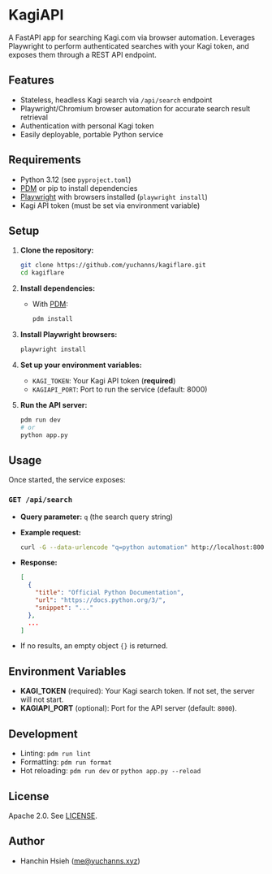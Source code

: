 # KagiAPI

A FastAPI app for searching Kagi.com via browser automation. Leverages Playwright to perform authenticated searches with your Kagi token, and exposes them through a REST API endpoint.

## Features
- Stateless, headless Kagi search via `/api/search` endpoint
- Playwright/Chromium browser automation for accurate search result retrieval
- Authentication with personal Kagi token
- Easily deployable, portable Python service

## Requirements
- Python 3.12 (see `pyproject.toml`)
- [PDM](https://pdm.fming.dev) or pip to install dependencies
- [Playwright](https://playwright.dev/) with browsers installed (`playwright install`)
- Kagi API token (must be set via environment variable)

## Setup
1. **Clone the repository:**
   ```sh
   git clone https://github.com/yuchanns/kagiflare.git
   cd kagiflare
   ```
2. **Install dependencies:**
   - With [PDM](https://pdm.fming.dev):
     ```sh
     pdm install
     ```
3. **Install Playwright browsers:**
   ```sh
   playwright install
   ```
4. **Set up your environment variables:**
   - `KAGI_TOKEN`: Your Kagi API token (**required**)
   - `KAGIAPI_PORT`: Port to run the service (default: 8000)

5. **Run the API server:**
   ```sh
   pdm run dev
   # or
   python app.py
   ```

## Usage
Once started, the service exposes:

### `GET /api/search`
- **Query parameter:** `q` (the search query string)
- **Example request:**

  ```sh
  curl -G --data-urlencode "q=python automation" http://localhost:8000/api/search
  ```
- **Response:**
  ```json
  [
    {
      "title": "Official Python Documentation",
      "url": "https://docs.python.org/3/",
      "snippet": "..."
    },
    ...
  ]
  ```
- If no results, an empty object `{}` is returned.

## Environment Variables
- **KAGI_TOKEN** (required): Your Kagi search token. If not set, the server will not start.
- **KAGIAPI_PORT** (optional): Port for the API server (default: `8000`).

## Development
- Linting: `pdm run lint`
- Formatting: `pdm run format`
- Hot reloading: `pdm run dev` or `python app.py --reload`

## License
Apache 2.0. See [LICENSE](LICENSE).

## Author
- Hanchin Hsieh ([me@yuchanns.xyz](mailto:me@yuchanns.xyz))

